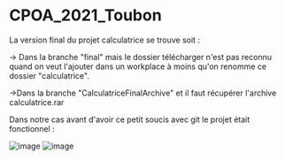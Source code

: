 # CPOA_2021_Toubon
La version final du projet calculatrice se trouve soit : 

-> Dans la branche "final" mais le dossier télécharger n'est pas reconnu quand on veut l'ajouter dans un workplace à moins qu'on renomme ce dossier "calculatrice".

->Dans la branche "CalculatriceFinalArchive" et il faut récupérer l'archive calculatrice.rar

Dans notre cas avant d'avoir ce petit soucis avec git le projet était fonctionnel : 

![image](https://user-images.githubusercontent.com/81462230/121825771-860b5000-ccb4-11eb-8dfb-f07fad4e6d38.png)
![image](https://user-images.githubusercontent.com/81462230/121825777-915e7b80-ccb4-11eb-9cd6-77c48618ef15.png)

